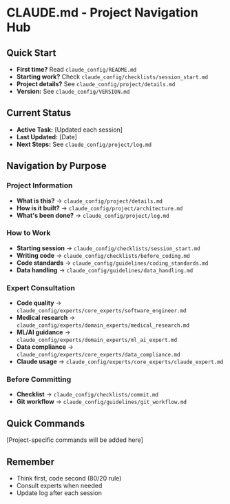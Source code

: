 # CLAUDE.md - Project Navigation Hub

## Quick Start
- **First time?** Read `claude_config/README.md`
- **Starting work?** Check `claude_config/checklists/session_start.md`
- **Project details?** See `claude_config/project/details.md`
- **Version:** See `claude_config/VERSION.md`

## Current Status
- **Active Task:** [Updated each session]
- **Last Updated:** [Date]
- **Next Steps:** See `claude_config/project/log.md`

## Navigation by Purpose

### Project Information
- **What is this?** → `claude_config/project/details.md`
- **How is it built?** → `claude_config/project/architecture.md`
- **What's been done?** → `claude_config/project/log.md`

### How to Work
- **Starting session** → `claude_config/checklists/session_start.md`
- **Writing code** → `claude_config/checklists/before_coding.md`
- **Code standards** → `claude_config/guidelines/coding_standards.md`
- **Data handling** → `claude_config/guidelines/data_handling.md`

### Expert Consultation
- **Code quality** → `claude_config/experts/core_experts/software_engineer.md`
- **Medical research** → `claude_config/experts/domain_experts/medical_research.md`
- **ML/AI guidance** → `claude_config/experts/domain_experts/ml_ai_expert.md`
- **Data compliance** → `claude_config/experts/core_experts/data_compliance.md`
- **Claude usage** → `claude_config/experts/core_experts/claude_expert.md`

### Before Committing
- **Checklist** → `claude_config/checklists/commit.md`
- **Git workflow** → `claude_config/guidelines/git_workflow.md`

## Quick Commands
[Project-specific commands will be added here]

## Remember
- Think first, code second (80/20 rule)
- Consult experts when needed
- Update log after each session